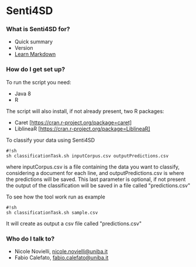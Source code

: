 # Senti4SD

### What is Senti4SD for? ###

* Quick summary
* Version
* [Learn Markdown](https://bitbucket.org/tutorials/markdowndemo)


### How do I get set up? ###

To run the script you need:

* Java 8
* R

The script will also install, if not already present, two R packages:

* Caret [https://cran.r-project.org/package=caret]
* LiblineaR [https://cran.r-project.org/package=LiblineaR] 

To classify your data using Senti4SD

```
#!sh
sh classificationTask.sh inputCorpus.csv outputPredictions.csv

```
where inputCorpus.csv is a file containing the data you want to classify, considering a document for each line, and outputPredictions.csv is where the predictions will be saved. This last parameter is optional, if not present the output of the classification will be saved in a file called "predictions.csv"

To see how the tool work run as example 
```
#!sh
sh classificationTask.sh sample.csv

```

It will create as output a csv file called "predictions.csv"

### Who do I talk to? ###

* Nicole Novielli, nicole.novielli@uniba.it
* Fabio Calefato, fabio.calefato@uniba.it
